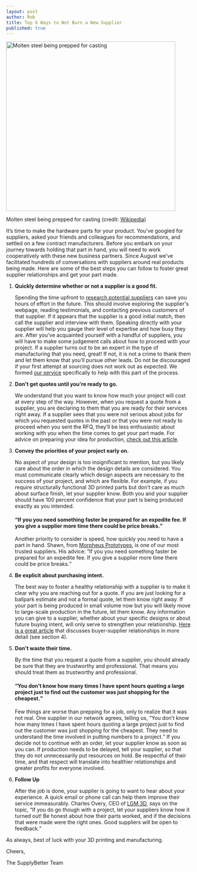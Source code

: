 ```yaml
--- 
layout: post
author: Rob
title: Top 6 Ways to Not Burn a New Supplier
published: true
---
```

<p><img src="http://upload.wikimedia.org/wikipedia/commons/4/48/Gussmetallschmelze.jpg" alt="Molten steel being prepped for casting" width=460></a></p>
<p>Molten steel being prepped for casting (credit: <a href="http://upload.wikimedia.org/wikipedia/commons/4/48/Gussmetallschmelze.jpg" target="_blank">Wikipedia</a>)</p>

<p>It’s time to make the hardware parts for your product. You've googled for suppliers, asked your friends and colleagues for recommendations, and settled on a few contract manufacturers. Before you embark on your journey towards holding that part in hand, you will need to work cooperatively with these new business partners. Since August we’ve facilitated hundreds of conversations with suppliers around real products being made. Here are some of the best steps you can follow to foster great supplier relationships and get your part made.</p>
<ol>
<li>
  <p><strong>Quickly determine whether or not a supplier is a good fit.</strong></p>
  <p>Spending the time upfront to <a href="http://www.zycus.com/blog/supplier-management/the-supplier-information-performance-dossier-part-2-supplier-information-management.html" target="_blank">research potential suppliers</a> can save you hours of effort in the future. This should involve exploring the supplier's webpage, reading testimonials, and contacting previous customers of that supplier. If it appears that the supplier is a good initial match, then call the supplier and interview with them. Speaking directly with your supplier will help you gauge their level of expertise and how busy they are. After you’ve acquainted yourself with a handful of suppliers, you will have to make some judgement calls about how to proceed with your project. If a supplier turns out to be an expert in the type of manufacturing that you need, great! If not, it is not a crime to thank them and let them know that you’ll pursue other leads. Do not be discouraged if your first attempt at sourcing does not work out as expected.  We formed <a href="http://supplybetter.com" target="_blank">our service</a> specifically to help with this part of the process.</p></li> 
<li>
  <p><strong>Don't get quotes until you're ready to go.</strong></p>
  <p>We understand that you want to know how much your project will cost at every step of the way. However, when you request a quote from a supplier, you are declaring to them that you are ready for their services right away. If a supplier sees that you were not serious about jobs for which you requested quotes in the past or that you were not ready to proceed when you sent the RFQ, they’ll be less enthusiastic about working with you when the time comes to get your part made. For advice on preparing your idea for production, <a href="http://www.businessweek.com/smallbiz/content/oct2009/sb2009102_031287.htm" target="_blank">check out this article</a>.</p>
</li>
<li>
  <p><strong>Convey the priorities of your project early on.</strong></p>
  <p>No aspect of your design is too insignificant to mention, but you likely care about the order in which the design details are considered. You must communicate clearly which design aspects are necessary to the success of your project, and which are flexible. For example, if you require structurally functional 3D printed parts but don’t care as much about surface finish, let your supplier know. Both you and your supplier should have 100 percent confidence that your part is being produced exactly as you intended.</p>

  <h4><q>If you you need something faster be prepared for an expedite fee. If you give a supplier more time there could be price breaks.</q></h4>

  <p>Another priority to consider is speed, how quickly you need to have a part in hand. Shawn, from <a href="http://www.morpheusrp.com" target="_blank">Morpheus Prototypes</a>, is one of our most trusted suppliers. His advice: <q>If you you need something faster be prepared for an expedite fee. If you give a supplier more time there could be price breaks.</q></p>
</li>
<li>
  <p><strong>Be explicit about purchasing intent.</strong></p>
  <p>The best way to foster a healthy relationship with a supplier is to make it clear why you are reaching out for a quote. If you are just looking for a ballpark estimate and not a formal quote, let them know right away. If your part is being produced in small volume now but you will likely move to large-scale production in the future, let them know. Any information you can give to a supplier, whether about your specific designs or about future buying intent, will only serve to strengthen your relationship. <a href="http://www.ladieswholaunch.com/magazine/fa-planecomfort/1407" target="_blank">Here is a great article</a> that discusses buyer-supplier relationships in more detail (see section 4).</p>
</li>
<li>
  <p><strong>Don't waste their time.</strong></p>
  <p>By the time that you request a quote from a supplier, you should already be sure that they are trustworthy and professional. That means you should treat them as trustworthy and professional.</p>

<p><h4><q>You don’t know how many times I have spent hours quoting a large project just to find out the customer was just shopping for the cheapest.</q></h4></p>

<p>Few things are worse than prepping for a job, only to realize that it was not real. One supplier in our network agrees, telling us, <q>You don’t know how many times I have spent hours quoting a large project just to find out the customer was just shopping for the cheapest. They need to understand the time involved in putting numbers to a project.</q> If you decide not to continue with an order, let your supplier know as soon as you can. If production needs to be delayed, tell your supplier, so that they do not unnecessarily put resources on hold. Be respectful of their time, and that respect will translate into healthier relationships and greater profits for everyone involved.</p>
<li>
  <p><strong>Follow Up</strong></p>
  <p>After the job is done, your supplier is going to want to hear about your experience. A quick email or phone call can help them improve their service immeasurably. Charles Overy, CEO of <a href="http://www.lgm3d.com" target="_blank">LGM 3D</a>, says on the topic, <q>If you do go though with a project, let your suppliers know how it turned out! Be honest about how their parts worked, and if the decisions that were made were the right ones. Good suppliers will be open to feedback.</q></p>
</li>
</ol>

<p>As always, best of luck with your 3D printing and manufacturing.</p>

<p>Cheers,</p>
<p>The SupplyBetter Team</p>